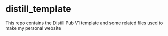 # distill_template
This repo contains the Distill Pub V1 template and some related files used to make my personal website
